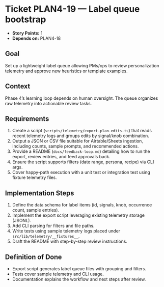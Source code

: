 # Ticket PLAN4-19 — Label queue bootstrap

- **Story Points:** 1
- **Depends on:** PLAN4-18

## Goal
Set up a lightweight label queue allowing PMs/ops to review personalization telemetry and approve new heuristics or template examples.

## Context
Phase 4’s learning loop depends on human oversight. The queue organizes raw telemetry into actionable review tasks.

## Requirements
1. Create a script (`scripts/telemetry/export-plan-edits.ts`) that reads recent telemetry logs and groups edits by signal/knob combination.
2. Output a JSON or CSV file suitable for Airtable/Sheets ingestion, including counts, sample prompts, and recommended actions.
3. Provide a README (`docs/feedback-loop.md`) detailing how to run the export, review entries, and feed approvals back.
4. Ensure the script supports filters (date range, persona, recipe) via CLI args.
5. Cover happy-path execution with a unit test or integration test using fixture telemetry files.

## Implementation Steps
1. Define the data schema for label items (id, signals, knob, occurrence count, sample entries).
2. Implement the export script leveraging existing telemetry storage (JSONL).
3. Add CLI parsing for filters and file paths.
4. Write tests using sample telemetry logs placed under `src/lib/telemetry/__fixtures__`.
5. Draft the README with step-by-step review instructions.

## Definition of Done
- Export script generates label queue files with grouping and filters.
- Tests cover sample telemetry and CLI usage.
- Documentation explains the workflow and next steps after review.
